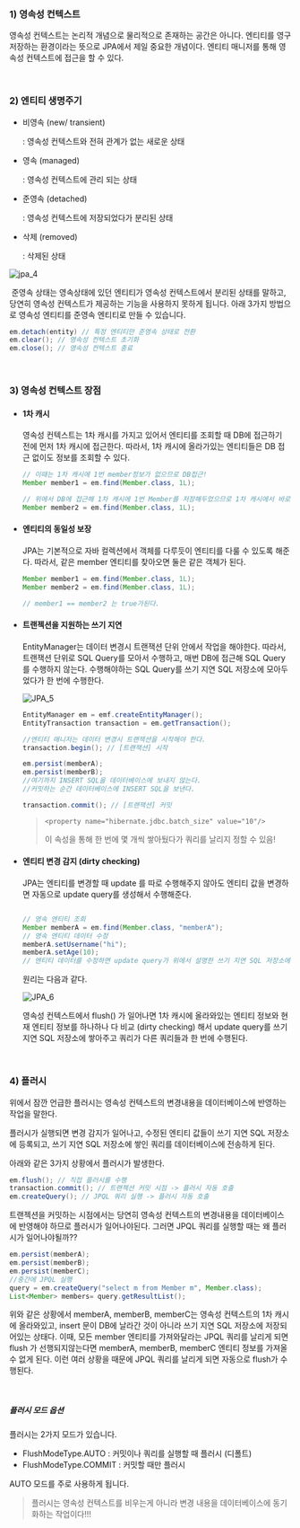 ### 1) 영속성 컨텍스트

 영속성 컨텍스트는 논리적 개념으로 물리적으로 존재하는 공간은 아니다. 엔티티를 영구 저장하는 환경이라는 뜻으로 JPA에서 제일 중요한 개념이다. 엔티티 매니저를 통해 영속성 컨텍스트에 접근을 할 수 있다.

<br>

### 2) 엔티티 생명주기

- 비영속 (new/ transient)

  : 영속성 컨텍스트와 전혀 관계가 없는 새로운 상태

- 영속 (managed)

  : 영속성 컨텍스트에 관리 되는 상태

- 준영속 (detached)

  : 영속성 컨텍스트에 저장되었다가 분리된 상태

- 삭제 (removed)

  : 삭제된 상태

![jpa_4](https://user-images.githubusercontent.com/59816811/116646416-f2efb280-a9b2-11eb-902f-60634963187e.png)

​	준영속 상태는 영속상태에 있던 엔티티가 영속성 컨텍스트에서 분리된 상태를 말하고, 당연히 영속성 컨텍스트가 제공하는 기능을 사용하지 못하게 됩니다. 아래 3가지 방법으로 영속성 엔티티를 준영속 엔티티로 만들 수 있습니다.

```java
em.detach(entity) // 특정 엔티티만 준영속 상태로 전환
em.clear(); // 영속성 컨텍스트 초기화
em.close(); // 영속성 컨텍스트 종료
```

<br>

### 3) 영속성 컨텍스트 장점

- #### **1차 캐시**

  영속성 컨텍스트는 1차 캐시를 가지고 있어서 엔티티를 조회할 때 DB에 접근하기 전에 먼저 1차 캐시에 접근한다. 따라서, 1차 캐시에 올라가있는 엔티티들은 DB 접근 없이도 정보를 조회할 수 있다.

  ```java
  // 이때는 1차 캐시에 1번 member정보가 없으므로 DB접근!
  Member member1 = em.find(Member.class, 1L);
  
  // 위에서 DB에 접근해 1차 캐시에 1번 Member를 저장해두었으므로 1차 캐시에서 바로 가져올 수 있다.
  Member member2 = em.find(Member.class, 1L);
  ```

- ####  엔티티의 동일성 보장

  JPA는 기본적으로 자바 컬렉션에서 객체를 다루듯이 엔티티를 다룰 수 있도록 해준다. 따라서, 같은 member 엔티티를 찾아오면 둘은 같은 객체가 된다.

  ```java
  Member member1 = em.find(Member.class, 1L);
  Member member2 = em.find(Member.class, 1L);
  
  // member1 == member2 는 true가된다.
  ```

- #### 트랜젝션을 지원하는 쓰기 지연

  EntityManager는 데이터 변경시 트랜잭션 단위 안에서 작업을 해야한다. 따라서, 트랜잭션 단위로 SQL Query를 모아서 수행하고, 매번 DB에 접근해 SQL Query 를 수행하지 않는다. 수행해야하는 SQL Query를 쓰기 지연 SQL 저장소에 모아두었다가 한 번에 수행한다.

  ![JPA_5](https://user-images.githubusercontent.com/59816811/116646763-dbfd9000-a9b3-11eb-9338-08c6c8478ebd.png)

  ```java
  EntityManager em = emf.createEntityManager();
  EntityTransaction transaction = em.getTransaction();
  
  //엔티티 매니저는 데이터 변경시 트랜잭션을 시작해야 한다.
  transaction.begin(); // [트랜잭션] 시작
  
  em.persist(memberA);
  em.persist(memberB);
  //여기까지 INSERT SQL을 데이터베이스에 보내지 않는다.
  //커밋하는 순간 데이터베이스에 INSERT SQL을 보낸다.
  
  transaction.commit(); // [트랜잭션] 커밋
  ```

  > ```
  > <property name="hibernate.jdbc.batch_size" value="10"/>
  > ```
  >
  > 이 속성을 통해 한 번에 몇 개씩 쌓아뒀다가 쿼리를 날리지 정할 수 있음!

- #### 엔티티 변경 감지 (dirty checking)

  JPA는 엔티티를 변경할 때 update 를 따로 수행해주지 않아도 엔티티 값을 변경하면 자동으로 update query를 생성해서 수행해준다.

  ```java
  
  // 영속 엔티티 조회
  Member memberA = em.find(Member.class, "memberA");
  // 영속 엔티티 데이터 수정
  memberA.setUsername("hi");
  memberA.setAge(10);
  // 엔티티 데이터를 수정하면 update query가 위에서 설명한 쓰기 지연 SQL 저장소에 쌓이게 된다.
  ```

  원리는 다음과 같다.

  ![JPA_6](https://user-images.githubusercontent.com/59816811/116646878-2979fd00-a9b4-11eb-8f08-569723a1da1f.png)

  영속성 컨텍스트에서 flush() 가 일어나면 1차 캐시에 올라와있는 엔티티 정보와 현재 엔티티 정보를 하나하나 다 비교 (dirty checking) 해서 update query를 쓰기 지연 SQL 저장소에 쌓아주고 쿼리가 다른 쿼리들과 한 번에 수행된다.

<br>

### 4) 플러시

 위에서 잠깐 언급한 플러시는 영속성 컨텍스트의 변경내용을 데이터베이스에 반영하는 작업을 말한다.

 플러시가 실행되면 변경 감지가 일어나고, 수정된 엔티티 값들이 쓰기 지연 SQL 저장소에 등록되고, 쓰기 지연 SQL 저장소에 쌓인 쿼리를 데이터베이스에 전송하게 된다.

 아래와 같은 3가지 상황에서 플러시가 발생한다.

```java
em.flush(); // 직접 플러시를 수행
transaction.commit(); // 트랜젝션 커밋 시점 -> 플러시 자동 호출
em.createQuery(); // JPQL 쿼리 실행 -> 플러시 자동 호출
```

 트랜젝션을 커밋하는 시점에서는 당연히 영속성 컨텍스트의 변경내용을 데이터베이스에 반영해야 하므로 플러시가 일어나야된다. 그러면 JPQL 쿼리를 실행할 때는 왜 플러시가 일어나야될까??

```java
em.persist(memberA);
em.persist(memberB);
em.persist(memberC);
//중간에 JPQL 실행
query = em.createQuery("select m from Member m", Member.class);
List<Member> members= query.getResultList();
```

 위와 같은 상황에서 memberA, memberB, memberC는 영속성 컨텍스트의 1차 캐시에 올라와있고, insert 문이 DB에 날라간 것이 아니라 쓰기 지연 SQL 저장소에 저장되어있는 상태다. 이때, 모든 member 엔티티를 가져와달라는 JPQL 쿼리를 날리게 되면 flush 가 선행되지않는다면 memberA, memberB, memberC 엔티티 정보를 가져올 수 없게 된다. 이런 여러 상황을 때문에 JPQL 쿼리를 날리게 되면 자동으로 flush가 수행된다.

<br>

##### 플러시 모드 옵션

플러시는 2가지 모드가 있습니다.

- FlushModeType.AUTO : 커밋이나 쿼리를 실행할 때 플러시 (디폴트)
- FlushModeType.COMMIT : 커밋할 때만 플러시

AUTO 모드를 주로 사용하게 됩니다.

> 플러시는 영속성 컨텍스트를 비우는게 아니라 변경 내용을 데이터베이스에 동기화하는 작업이다!!!
